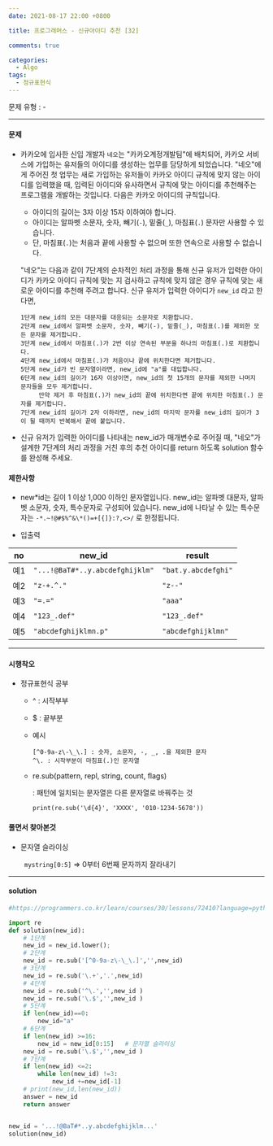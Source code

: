 ```yaml
---
date: 2021-08-17 22:00 +0800

title: 프로그래머스 - 신규아이디 추천 [32]

comments: true

categories:
  - Algo
tags:
  - 정규표현식
---
```


문제 유형 : -

---

#### 문제

- 카카오에 입사한 신입 개발자 `네오`는 "카카오계정개발팀"에 배치되어, 카카오 서비스에 가입하는 유저들의 아이디를 생성하는 업무를 담당하게 되었습니다. "네오"에게 주어진 첫 업무는 새로 가입하는 유저들이 카카오 아이디 규칙에 맞지 않는 아이디를 입력했을 때, 입력된 아이디와 유사하면서 규칙에 맞는 아이디를 추천해주는 프로그램을 개발하는 것입니다.
  다음은 카카오 아이디의 규칙입니다.

  - 아이디의 길이는 3자 이상 15자 이하여야 합니다.
  - 아이디는 알파벳 소문자, 숫자, 빼기(`-`), 밑줄(`_`), 마침표(`.`) 문자만 사용할 수 있습니다.
  - 단, 마침표(`.`)는 처음과 끝에 사용할 수 없으며 또한 연속으로 사용할 수 없습니다.

  "네오"는 다음과 같이 7단계의 순차적인 처리 과정을 통해 신규 유저가 입력한 아이디가 카카오 아이디 규칙에 맞는 지 검사하고 규칙에 맞지 않은 경우 규칙에 맞는 새로운 아이디를 추천해 주려고 합니다.
  신규 유저가 입력한 아이디가 `new_id` 라고 한다면,

  ```
  1단계 new_id의 모든 대문자를 대응되는 소문자로 치환합니다.
  2단계 new_id에서 알파벳 소문자, 숫자, 빼기(-), 밑줄(_), 마침표(.)를 제외한 모든 문자를 제거합니다.
  3단계 new_id에서 마침표(.)가 2번 이상 연속된 부분을 하나의 마침표(.)로 치환합니다.
  4단계 new_id에서 마침표(.)가 처음이나 끝에 위치한다면 제거합니다.
  5단계 new_id가 빈 문자열이라면, new_id에 "a"를 대입합니다.
  6단계 new_id의 길이가 16자 이상이면, new_id의 첫 15개의 문자를 제외한 나머지 문자들을 모두 제거합니다.
       만약 제거 후 마침표(.)가 new_id의 끝에 위치한다면 끝에 위치한 마침표(.) 문자를 제거합니다.
  7단계 new_id의 길이가 2자 이하라면, new_id의 마지막 문자를 new_id의 길이가 3이 될 때까지 반복해서 끝에 붙입니다.
  ```

- 신규 유저가 입력한 아이디를 나타내는 new_id가 매개변수로 주어질 때, "네오"가 설계한 7단계의 처리 과정을 거친 후의 추천 아이디를 return 하도록 solution 함수를 완성해 주세요.

#### 제한사항

- new*id는 길이 1 이상 1,000 이하인 문자열입니다.
  new_id는 알파벳 대문자, 알파벳 소문자, 숫자, 특수문자로 구성되어 있습니다.
  new_id에 나타날 수 있는 특수문자는 `-*.~!@#$%^&\*()=+[{]}:?,<>/` 로 한정됩니다.

- 입출력

| no  | new_id                          | result              |
| --- | ------------------------------- | ------------------- |
| 예1 | `"...!@BaT#*..y.abcdefghijklm"` | `"bat.y.abcdefghi"` |
| 예2 | `"z-+.^."`                      | `"z--"`             |
| 예3 | `"=.="`                         | `"aaa"`             |
| 예4 | `"123_.def"`                    | `"123_.def"`        |
| 예5 | `"abcdefghijklmn.p"`            | `"abcdefghijklmn"`  |

---

#### 시행착오

- 정규표현식 공부

  - ^ : 시작부부

  - $ : 끝부분

  - 예시

    ```
    [^0-9a-z\-\_\.] : 숫자, 소문자, -, _, .을 제외한 문자
    ^\. : 시작부분이 마침표(.)인 문자열
    ```

  - re.sub(pattern, repl, string, count, flags)

    : 패턴에 일치되는 문자열은 다른 문자열로 바꿔주는 것

    `print(re.sub('\d{4}', 'XXXX', '010-1234-5678'))`

#### 풀면서 찾아본것

- 문자열 슬라이싱

  ` mystring[0:5]` => 0부터 6번째 문자까지 잘라내기

---

#### solution

```python
#https://programmers.co.kr/learn/courses/30/lessons/72410?language=python3

import re
def solution(new_id):
    # 1단계
    new_id = new_id.lower();
    # 2단계
    new_id = re.sub('[^0-9a-z\-\_\.]','',new_id)
    # 3단계
    new_id = re.sub('\.+','.',new_id)
    # 4단계
    new_id = re.sub('^\.','',new_id )
    new_id = re.sub('\.$','',new_id )
    # 5단계
    if len(new_id)==0:
        new_id="a"
    # 6단계
    if len(new_id) >=16:
        new_id = new_id[0:15]   # 문자열 슬라이싱
    new_id = re.sub('\.$','',new_id )
    # 7단계
    if len(new_id) <=2:
        while len(new_id) !=3:
            new_id +=new_id[-1]
    # print(new_id,len(new_id))
    answer = new_id
    return answer


new_id = '...!@BaT#*..y.abcdefghijklm...'
solution(new_id)

```

